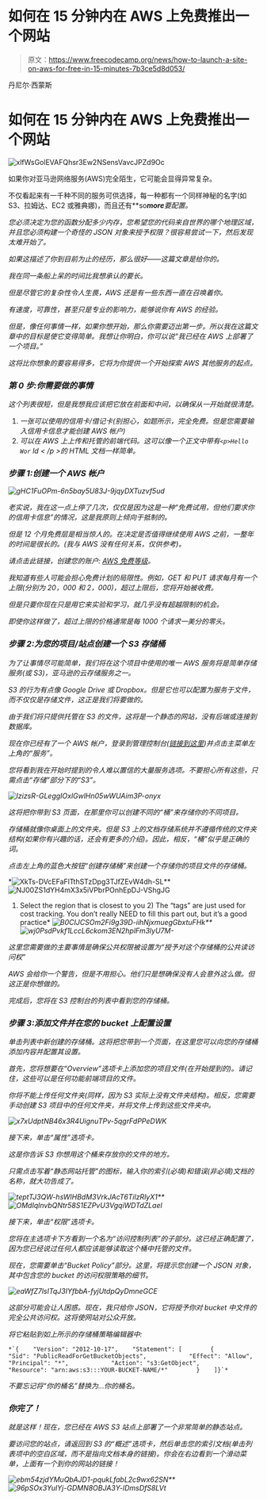 # 如何在 15 分钟内在 AWS 上免费推出一个网站

> 原文：<https://www.freecodecamp.org/news/how-to-launch-a-site-on-aws-for-free-in-15-minutes-7b3ce5d8d053/>

丹尼尔·西蒙斯

# 如何在 15 分钟内在 AWS 上免费推出一个网站

![xlfWsGolEVAFQhsr3Ew2NSensVavcJPZd9Oc](img/6a307d31856e3103cb3d08a651368abb.png)

如果你对亚马逊网络服务(AWS)完全陌生，它可能会显得异常复杂。

不仅看起来有一千种不同的服务可供选择，每一种都有一个同样神秘的名字(如 S3、拉姆达、EC2 或雅典娜)，而且还有**so****more***要配置。*

*您必须决定为您的函数分配多少内存，您希望您的代码来自世界的哪个地理区域，并且您必须构建一个奇怪的 JSON 对象来授予权限？很容易尝试一下，然后发现太难开始了。*

*如果这描述了你到目前为止的经历，那么很好——这篇文章是给你的。*

*我在同一条船上呆的时间比我想承认的要长。*

*但是尽管它的复杂性令人生畏，AWS 还是有一些东西一直在召唤着你。*

*有速度，可靠性，甚至只是专业的影响力，能够说你有 AWS 的经验。*

*但是，像任何事情一样，如果你想开始，那么你需要迈出第一步。所以我在这篇文章中的目标是使它变得简单。我想让你明白，你可以说“我已经在 AWS 上部署了一个项目。”*

*这将比你想象的要容易得多，它将为你提供一个开始探索 AWS 其他服务的起点。*

### *第 0 步:你需要做的事情*

*这个列表很短，但是我想我应该把它放在前面和中间，以确保从一开始就很清楚。*

1.  *一张可以使用的信用卡/借记卡(别担心，如题所示，完全免费。但是您需要输入信用卡信息才能创建 AWS 帐户)*
2.  *可以在 AWS 上上传和托管的前端代码。这可以像一个正文中带有`<p>Hello Wor` ld < /p >的 HTML 文档一样简单。*

### *步骤 1:创建一个 AWS 帐户*

*![gHC1FuOPm-6n5bay5U83J-9jqyDXTuzvf5ud](img/152646c085119284ccfcb81c59224185.png)*

*老实说，我在这一点上停了几次，仅仅是因为这是一种“免费试用，但他们要求你的信用卡信息”的情况，这是我原则上倾向于抵制的。*

*但是 12 个月免费层是相当惊人的。在决定是否值得继续使用 AWS 之前，一整年的时间是很长的。(我与 AWS 没有任何关系，仅供参考)。*

*请点击此链接，创建您的账户: [AWS 免费等级](https://aws.amazon.com/free/)。*

*我知道有些人可能会担心免费计划的局限性。例如，GET 和 PUT 请求每月有一个上限(分别为 20，000 和 2，000)，超过上限后，您将开始被收费。*

*但是只要你现在只是用它来实验和学习，就几乎没有超越限制的机会。*

*即使你这样做了，超过上限的价格通常是每 1000 个请求一美分的零头。*

### *步骤 2:为您的项目/站点创建一个 S3 存储桶*

*为了让事情尽可能简单，我们将在这个项目中使用的唯一 AWS 服务将是简单存储服务(或 S3)，亚马逊的云存储服务之一。*

*S3 的行为有点像 Google Drive 或 Dropbox。但是它也可以配置为服务于文件，而不仅仅是存储文件，这正是我们将要做的。*

*由于我们将只提供托管在 S3 的文件，这将是一个静态的网站，没有后端或连接到数据库。*

*现在你已经有了一个 AWS 帐户，登录到管理控制台([链接到这里](https://console.aws.amazon.com/))并点击主菜单左上角的“服务”。*

*您将看到我在开始时提到的令人难以置信的大量服务选项。不要担心所有这些，只需点击“存储”部分下的“S3”。*

*![IzizsR-GLeggIOxlGwlHn05wWUAim3P-onyx](img/3b6a6868f60eb0ee731821cf759a7ceb.png)*

*这将把你带到 S3 页面，在那里你可以创建不同的“桶”来存储你的不同项目。*

*存储桶就像你桌面上的文件夹。但是 S3 上的文档存储系统并不遵循传统的文件夹结构(如果你有兴趣的话，还会有更多的介绍)。因此，相反，“桶”似乎是正确的词。*

*点击左上角的蓝色大按钮“创建存储桶”来创建一个存储你的项目文件的存储桶。*

*![XkTs-DVcEFaFlTthSTzDpg3TJfZEvW4dh-SL](img/a32304865cfaf7172d4f728fed1e3960.png)**![NJ00ZS1dYH4mX3x5iVPbrPOnhEpDJ-VShgJG](img/104b03f786f3d35849ada5b101db7c65.png)

1) Select the region that is closest to you 2) The “tags” are just used for cost tracking. You don’t really NEED to fill this part out, but it’s a good practice* *![B0CIJCSOm2Fi9g39D-iihNjxmuegGbxtuFHk](img/5d1fe4ca58d3f5be0065730dea080234.png)**![wj0PsdPvkf1LccL6ckom3EN2hplFm3lyU7M-](img/5b7a4e156c747e2ae628d33d31c516bb.png)*

*这里您需要做的主要事情是确保公共权限被设置为“授予对这个存储桶的公共读访问权”*

*AWS 会给你一个警告，但是不用担心。他们只是想确保没有人会意外这么做。但这正是你想做的。*

*完成后，您将在 S3 控制台的列表中看到您的存储桶。*

### *步骤 3:添加文件并在您的 bucket 上配置设置*

*单击列表中新创建的存储桶。这将把您带到一个页面，在这里您可以向您的存储桶添加内容并配置其设置。*

*首先，您将想要在“Overview”选项卡上添加您的项目文件(在开始提到的)。请记住，这些可以是任何功能前端项目的文件。*

*你将不能上传任何文件夹(同样，因为 S3 实际上没有文件夹结构)。相反，您需要手动创建 S3 项目中的任何文件夹，并将文件上传到这些文件夹中。*

*![x7xUdptNB46x3R4UignuTPv-5qgrFdPPeDWK](img/efaf7bd3853863fdabf4af5a889c7571.png)*

*接下来，单击“属性”选项卡。*

*这是你告诉 S3 你想用这个桶来存放你的文件的地方。*

*只需点击写着“静态网站托管”的图标，输入你的索引(必填)和错误(非必填)文档的名称，就大功告成了。*

*![teptTJ3QW-hsWlHBdM3VrkJAcT6TilzRlyX1](img/96c8a58a8d46a16c9be1c8fe3b883bce.png)**![OMdIqlnvbQNtr58S1EZPvU3VgqiWDTdZLael](img/dfe46aaeaf80323b54ec475b9efa0719.png)*

*接下来，单击“权限”选项卡。*

*您将在主选项卡下方看到一个名为“访问控制列表”的子部分。这已经正确配置了，因为您已经说过任何人都应该能够读取这个桶中托管的文件。*

*现在，您需要单击“Bucket Policy”部分。这里，将提示您创建一个 JSON 对象，其中包含您的 bucket 的访问权限策略的细节。*

*![eaWfZ7lsITqJ3IYfbbA-fyjUtdpQyDmneGCE](img/dbc4e85ee9991b998114803550117cb5.png)*

*这部分可能会让人困惑。现在，我只给你 JSON，它将授予你对 bucket 中文件的完全公共访问权。这将使网站对公众开放。*

*将它粘贴到如上所示的存储桶策略编辑器中:*

```
*`{    "Version": "2012-10-17",    "Statement": [        {            "Sid": "PublicReadForGetBucketObjects",            "Effect": "Allow",            "Principal": "*",            "Action": "s3:GetObject",            "Resource": "arn:aws:s3:::YOUR-BUCKET-NAME/*"        }    ]}`*
```

*不要忘记将“你的桶名”替换为…你的桶名。*

### *你完了！*

*就是这样！现在，您已经在 AWS S3 站点上部署了一个非常简单的静态站点。*

*要访问您的站点，请返回到 S3 的“概述”选项卡，然后单击您的索引文档(单击列表项中的空白区域，而不是指向文档本身的链接)。你会在右边看到一个滑动菜单，上面有一个到你的网站的链接！*

*![ebm54zjdYMuQbAJD1-pqukLfabL2c9wx62SN](img/6bf3226e96b8955a906a7ab691b2a17c.png)**![96pSOx3YuIYj-GDMN8OBJA3Y-lDmsDfS8LVt](img/9daa453a3af237f12e94f28795f2aa5b.png)*